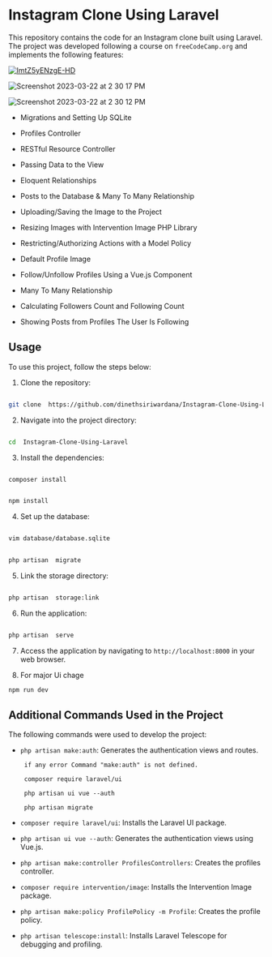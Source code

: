 
  

# Instagram Clone Using Laravel

  

This repository contains the code for an Instagram clone built using Laravel. The project was developed following a course on `freeCodeCamp.org` and implements the following features:

  
  

[![ImtZ5yENzgE-HD](https://user-images.githubusercontent.com/91774218/226859715-a37c1b52-ee03-473d-a92b-8be68cb626dd.jpg)](https://www.youtube.com/watch?v=ImtZ5yENzgE)

  

![Screenshot 2023-03-22 at 2 30 17 PM](https://user-images.githubusercontent.com/91774218/226861306-91898c69-e09c-4f91-ad08-7eb2cc51c725.png)

![Screenshot 2023-03-22 at 2 30 12 PM](https://user-images.githubusercontent.com/91774218/226861317-cc11b924-ed89-4d9d-ab30-7648e4f76159.png)

  
  

- Migrations and Setting Up SQLite

- Profiles Controller

- RESTful Resource Controller

- Passing Data to the View

- Eloquent Relationships

- Posts to the Database & Many To Many Relationship

- Uploading/Saving the Image to the Project

- Resizing Images with Intervention Image PHP Library

- Restricting/Authorizing Actions with a Model Policy

- Default Profile Image

- Follow/Unfollow Profiles Using a Vue.js Component

- Many To Many Relationship

- Calculating Followers Count and Following Count

- Showing Posts from Profiles The User Is Following

  

## Usage

  

To use this project, follow the steps below:

  

1. Clone the repository:

  
  

```sh

git clone  https://github.com/dinethsiriwardana/Instagram-Clone-Using-Laravel.git

```

  

2. Navigate into the project directory:

  

```sh

cd  Instagram-Clone-Using-Laravel

```

  

3. Install the dependencies:

  

```sh

composer install

```

  

```sh

npm install

```

  

4. Set up the database:

  
  

```sh

vim database/database.sqlite

```

```sh

php artisan  migrate

```

  

5. Link the storage directory:

  
  

```sh

php artisan  storage:link

```

  

6. Run the application:

  
  

```sh

php artisan  serve

```

  

7. Access the application by navigating to `http://localhost:8000` in your web browser.


8. For major Ui chage

```sh
npm run dev
```

  

## Additional Commands Used in the Project

  

The following commands were used to develop the project:

  

-  `php artisan make:auth`: Generates the authentication views and routes.

  

		if any error Command "make:auth" is not defined.

		composer require laravel/ui

		php artisan ui vue --auth

		php artisan migrate

-  `composer require laravel/ui`: Installs the Laravel UI package.

-  `php artisan ui vue --auth`: Generates the authentication views using Vue.js.

-  `php artisan make:controller ProfilesControllers`: Creates the profiles controller.

-  `composer require intervention/image`: Installs the Intervention Image package.

-  `php artisan make:policy ProfilePolicy -m Profile`: Creates the profile policy.

-  `php artisan telescope:install`: Installs Laravel Telescope for debugging and profiling.
